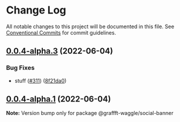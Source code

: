 # Change Log

All notable changes to this project will be documented in this file.
See [Conventional Commits](https://conventionalcommits.org) for commit guidelines.

## [0.0.4-alpha.3](https://github.com/dankreiger/graffft-waggle/compare/v0.0.4-alpha.2...v0.0.4-alpha.3) (2022-06-04)

### Bug Fixes

- stuff ([#311](https://github.com/dankreiger/graffft-waggle/issues/311)) ([8f21da0](https://github.com/dankreiger/graffft-waggle/commit/8f21da0b19fbf5dee1d3e2055feab53c6a691e36))

## [0.0.4-alpha.1](https://github.com/dankreiger/graffft-waggle/compare/v0.0.4-alpha.0...v0.0.4-alpha.1) (2022-06-04)

**Note:** Version bump only for package @graffft-waggle/social-banner
